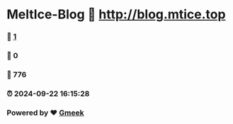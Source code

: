 # MeltIce-Blog :link: http://blog.mtice.top 
### :page_facing_up: [1](http://blog.mtice.top/tag.html) 
### :speech_balloon: 0 
### :hibiscus: 776 
### :alarm_clock: 2024-09-22 16:15:28 
### Powered by :heart: [Gmeek](https://github.com/Meekdai/Gmeek)
